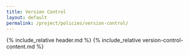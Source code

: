 ```yaml
---
title: Version Control
layout: default
permalink: /project/policies/version-control/
---
```


{% include_relative header.md %}
{% include_relative version-control-content.md %}
